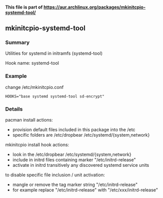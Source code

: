 #### This file is part of https://aur.archlinux.org/packages/mkinitcpio-systemd-tool/

## mkinitcpio-systemd-tool

### Summary 

Utilities for systemd in initramfs (systemd-tool)

Hook name: systemd-tool

### Example

change /etc/mkinitcpio.conf
```
HOOKS="base systemd systemd-tool sd-encrypt"
```

### Details

pacman install actions:
* provision default files included in this package into the /etc
* specific folders are /etc/dropbear /etc/systemd/{system,network}

mkinitcpio install hook actions:
* look in the /etc/dropbear /etc/systemd/{system,network}
* include in initrd files containing marker "/etc/initrd-release"
* activate in initrd transitively any discovered systemd service units 

to disable specific file inclusion / unit activation:
* mangle or remove the tag marker string "/etc/initrd-release"
* for example replace "/etc/initrd-release" with "/etc/xxx/initrd-release"
